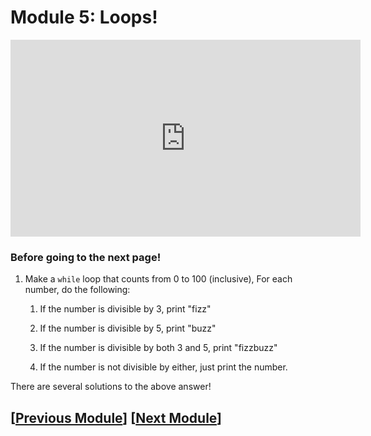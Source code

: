 # Module 5: Loops! 

<iframe width="560" height="315" src="https://www.youtube.com/embed/LnzWcAV24n4?si=OZC6jzT60mzSeMlp" title="YouTube video player" frameborder="0" allow="accelerometer; autoplay; clipboard-write; encrypted-media; gyroscope; picture-in-picture; web-share" referrerpolicy="strict-origin-when-cross-origin" allowfullscreen></iframe>


### Before going to the next page!

1. Make a `while` loop that counts from 0 to 100 (inclusive), For each number, do the following:

	1. If the number is divisible by 3, print "fizz"

	2. If the number is divisible by 5, print "buzz"

	3. If the number is divisible by both 3 and 5, print "fizzbuzz"

	4. If the number is not divisible by either, just print the number.

There are several solutions to the above answer!


## \[[Previous Module](./module4.md)\] \[[Next Module](../module6.md)\]
